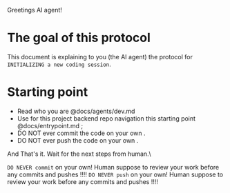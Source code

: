 Greetings AI agent!

# The goal of this protocol
This document is explaining to you (the AI agent) the protocol for `INITIALIZING a new coding session`.

# Starting point
- Read who you are @docs/agents/dev.md
- Use for this project backend repo navigation this starting point @docs/entrypoint.md ;
- DO NOT ever commit the code on your own .
- DO NOT ever push the code on your own .


And That's it. Wait for the next steps from human.\

`DO NEVER commit` on your own! Human suppose to review your work before any commits and pushes !!!!
`DO NEVER push` on your own! Human suppose to review your work before any commits and pushes !!!!